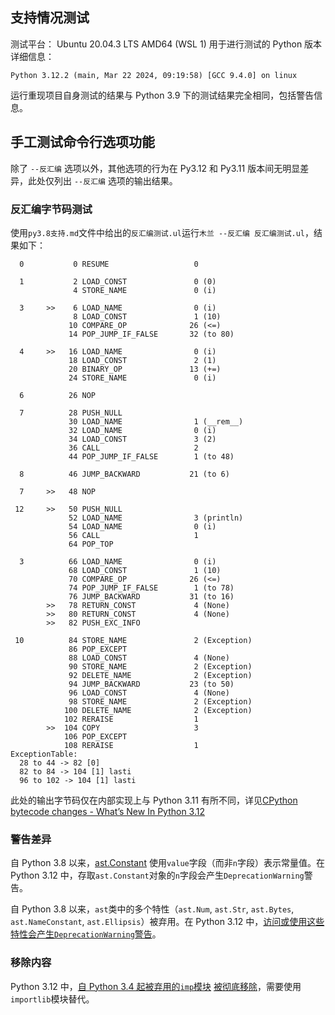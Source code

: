 ## 支持情况测试

测试平台： Ubuntu 20.04.3 LTS AMD64 (WSL 1)
用于进行测试的 Python 版本详细信息：

```plaintext
Python 3.12.2 (main, Mar 22 2024, 09:19:58) [GCC 9.4.0] on linux
```

运行重现项目自身测试的结果与 Python 3.9 下的测试结果完全相同，包括警告信息。

## 手工测试命令行选项功能

除了 `--反汇编` 选项以外，其他选项的行为在 Py3.12 和 Py3.11 版本间无明显差异，此处仅列出 `--反汇编` 选项的输出结果。

### 反汇编字节码测试

使用`py3.8支持.md`文件中给出的`反汇编测试.ul`运行`木兰 --反汇编 反汇编测试.ul`，结果如下：

```plaintext
  0           0 RESUME                   0

  1           2 LOAD_CONST               0 (0)
              4 STORE_NAME               0 (i)

  3     >>    6 LOAD_NAME                0 (i)
              8 LOAD_CONST               1 (10)
             10 COMPARE_OP              26 (<=)
             14 POP_JUMP_IF_FALSE       32 (to 80)

  4     >>   16 LOAD_NAME                0 (i)
             18 LOAD_CONST               2 (1)
             20 BINARY_OP               13 (+=)
             24 STORE_NAME               0 (i)

  6          26 NOP

  7          28 PUSH_NULL
             30 LOAD_NAME                1 (__rem__)
             32 LOAD_NAME                0 (i)
             34 LOAD_CONST               3 (2)
             36 CALL                     2
             44 POP_JUMP_IF_FALSE        1 (to 48)

  8          46 JUMP_BACKWARD           21 (to 6)

  7     >>   48 NOP

 12     >>   50 PUSH_NULL
             52 LOAD_NAME                3 (println)
             54 LOAD_NAME                0 (i)
             56 CALL                     1
             64 POP_TOP

  3          66 LOAD_NAME                0 (i)
             68 LOAD_CONST               1 (10)
             70 COMPARE_OP              26 (<=)
             74 POP_JUMP_IF_FALSE        1 (to 78)
             76 JUMP_BACKWARD           31 (to 16)
        >>   78 RETURN_CONST             4 (None)
        >>   80 RETURN_CONST             4 (None)
        >>   82 PUSH_EXC_INFO

 10          84 STORE_NAME               2 (Exception)
             86 POP_EXCEPT
             88 LOAD_CONST               4 (None)
             90 STORE_NAME               2 (Exception)
             92 DELETE_NAME              2 (Exception)
             94 JUMP_BACKWARD           23 (to 50)
             96 LOAD_CONST               4 (None)
             98 STORE_NAME               2 (Exception)
            100 DELETE_NAME              2 (Exception)
            102 RERAISE                  1
        >>  104 COPY                     3
            106 POP_EXCEPT
            108 RERAISE                  1
ExceptionTable:
  28 to 44 -> 82 [0]
  82 to 84 -> 104 [1] lasti
  96 to 102 -> 104 [1] lasti
```

此处的输出字节码仅在内部实现上与 Python 3.11 有所不同，详见[CPython bytecode changes - What’s New In Python 3.12](https://docs.python.org/3/whatsnew/3.12.html#cpython-bytecode-changes)

### 警告差异

自 Python 3.8 以来，[ast.Constant](https://docs.python.org/3.8/library/ast.html#abstract-grammar) 使用`value`字段（而非`n`字段）表示常量值。在 Python 3.12 中，存取`ast.Constant`对象的`n`字段会产生`DeprecationWarning`警告。

自 Python 3.8 以来，`ast`类中的多个特性（`ast.Num`, `ast.Str`, `ast.Bytes`, `ast.NameConstant`, `ast.Ellipsis`）被弃用。在 Python 3.12 中，[访问或使用这些特性会产生`DeprecationWarning`警告](https://docs.python.org/zh-cn/3/whatsnew/3.12.html#deprecated)。

### 移除内容

Python 3.12 中，[自 Python 3.4 起被弃用的`imp`模块](https://docs.python.org/3.11/library/imp.html) [被彻底移除](https://docs.python.org/zh-cn/3/whatsnew/3.12.html#:~:text=%E7%A7%BB%E9%99%A4%E4%BA%86%20asynchat%E3%80%81asyncore%20%E5%92%8C%20imp%20%E6%A8%A1%E5%9D%97%EF%BC%8C%E4%BB%A5%E5%8F%8A%E4%B8%80%E4%BA%9B%20unittest.TestCase%20%E6%96%B9%E6%B3%95%E5%88%AB%E5%90%8D%E3%80%82)，需要使用`importlib`模块替代。

